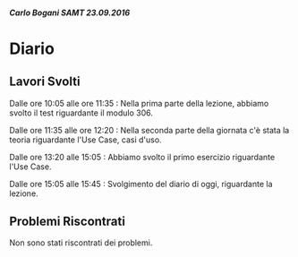##### Carlo Bogani SAMT 23.09.2016

# Diario

## Lavori Svolti

Dalle ore 10:05 alle ore 11:35 :
Nella prima parte della lezione, abbiamo svolto il test riguardante il
modulo 306.

Dalle ore 11:35 alle ore 12:20 :
Nella seconda parte della giornata c'è stata la teoria riguardante l'Use Case,
casi d'uso.

Dalle ore 13:20 alle 15:05 :
Abbiamo svolto il primo esercizio riguardante l'Use Case.

Dalle ore 15:05 alle 15:45 :
Svolgimento del diario di oggi, riguardante la lezione.


## Problemi Riscontrati
Non sono stati riscontrati dei problemi.

